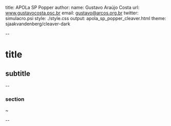 title: APOLa SP Popper
author:
    name: Gustavo Araújo Costa
    url: www.gustavocosta.psc.br
    email: gustavo@arcos.org.br
    twitter: simulacro.psi
style: ./style.css
output: apola_sp_popper_cleaver.html
theme: sjaakvandenberg/cleaver-dark
<!-- theme: sjaakvandenberg/cleaver-light -->
--

# title

## subtitle

--

### section

~

--
